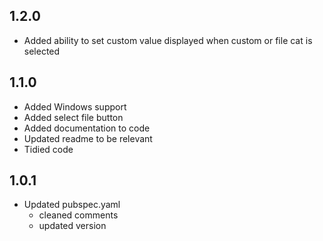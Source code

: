 ## 1.2.0

- Added ability to set custom value displayed when custom or file cat is selected

## 1.1.0

- Added Windows support
- Added select file button
- Added documentation to code
- Updated readme to be relevant
- Tidied code

## 1.0.1

- Updated pubspec.yaml
    - cleaned comments
    - updated version
